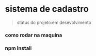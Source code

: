 <h1>sistema de cadastro</h1>

>status do projeto:em desevolvimento

<h3>como rodar na maquina<h3>

<p>npm install<p>
